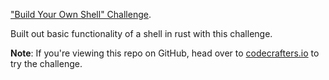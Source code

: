 ["Build Your Own Shell" Challenge](https://app.codecrafters.io/courses/shell/overview).

Built out basic functionality of a shell in rust with this challenge.

**Note**: If you're viewing this repo on GitHub, head over to
[codecrafters.io](https://codecrafters.io) to try the challenge.

